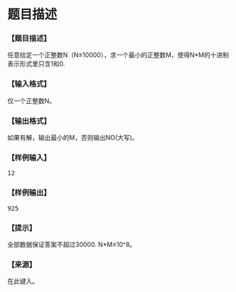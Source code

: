 # 题目描述


<h3>
【题目描述】
</h3>
<p>
任意给定一个正整数N（N≤10000），求一个最小的正整数M，使得N*M的十进制表示形式里只含1和0.
</p>
<h3>
【输入格式】
</h3>
<p>
仅一个正整数N。
</p>
<h3>
【输出格式】
</h3>
<p>
如果有解，输出最小的M，否则输出NO(大写)。
</p>
<h3>
【样例输入】
</h3>
<pre>12</pre>
<h3>
【样例输出】
</h3>
<pre>925</pre>
<h3>
【提示】
</h3>
<p>
全部数据保证答案不超过30000. N*M≤10^8。
</p>
<h3>
【来源】
</h3>
<p>
在此键入。
</p>
